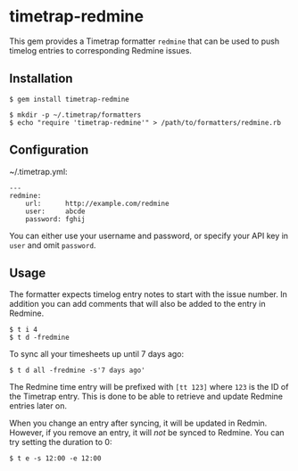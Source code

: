 # timetrap-redmine

This gem provides a Timetrap formatter `redmine` that can be used to push
timelog entries to corresponding Redmine issues.

## Installation

    $ gem install timetrap-redmine

    $ mkdir -p ~/.timetrap/formatters
    $ echo "require 'timetrap-redmine'" > /path/to/formatters/redmine.rb

## Configuration

~/.timetrap.yml:

    ---
    redmine:
        url:      http://example.com/redmine
        user:     abcde
        password: fghij

You can either use your username and password, or specify your API key in `user`
and omit `password`.

## Usage

The formatter expects timelog entry notes to start with the issue number. In
addition you can add comments that will also be added to the entry in Redmine.

    $ t i 4
    $ t d -fredmine

To sync all your timesheets up until 7 days ago:

    $ t d all -fredmine -s'7 days ago'

The Redmine time entry will be prefixed with `[tt 123]` where `123` is the ID of
the Timetrap entry. This is done to be able to retrieve and update Redmine
entries later on.

When you change an entry after syncing, it will be updated in Redmin. However,
if you remove an entry, it will _not_ be synced to Redmine. You can try setting
the duration to 0:

    $ t e -s 12:00 -e 12:00
